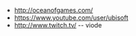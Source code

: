 * http://oceanofgames.com/
* https://www.youtube.com/user/ubisoft
* http://www.twitch.tv/   -- viode
